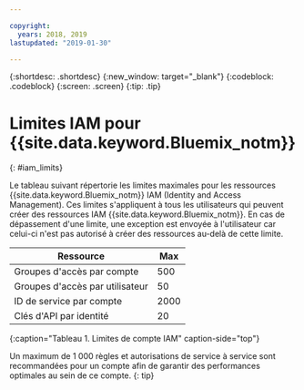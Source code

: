 ```yaml
---

copyright:
  years: 2018, 2019
lastupdated: "2019-01-30"

---
```



{:shortdesc: .shortdesc}
{:new_window: target="_blank"}
{:codeblock: .codeblock}
{:screen: .screen}
{:tip: .tip}

# Limites IAM pour {{site.data.keyword.Bluemix_notm}}
{: #iam_limits}

Le tableau suivant répertorie les limites maximales pour les ressources {{site.data.keyword.Bluemix_notm}} IAM (Identity and Access Management). Ces limites s'appliquent à tous les utilisateurs qui peuvent créer des ressources IAM {{site.data.keyword.Bluemix_notm}}. En cas de dépassement d'une limite, une exception est envoyée à l'utilisateur car celui-ci n'est pas autorisé à créer des ressources au-delà de cette limite.

| Ressource | Max |
|----------|---------|
| Groupes d'accès par compte | 500 |
| Groupes d'accès par utilisateur | 50 | 
| ID de service par compte | 2000 | 
| Clés d'API par identité | 20 |
{:caption="Tableau 1. Limites de compte IAM" caption-side="top"}

Un maximum de 1 000 règles et autorisations de service à service sont recommandées pour un compte afin de garantir des performances optimales au sein de ce compte. 
{: tip}
